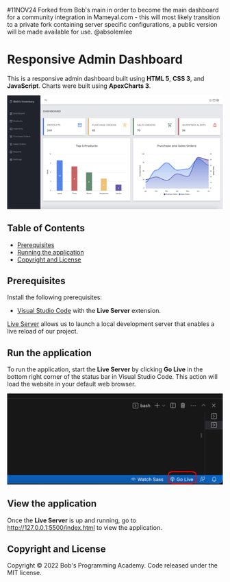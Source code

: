 #11NOV24 Forked from Bob's main in order to become the main dashboard for a community integration in Mameyal.com - this will most likely transition to a private fork containing server specific configurations, a public version will be made available for use. @absolemlee


# Responsive Admin Dashboard

This is a responsive admin dashboard built using **HTML 5**, **CSS 3**, and **JavaScript**. Charts were built using **ApexCharts 3**.

![plot](https://github.com/BobsProgrammingAcademy/Responsive-Admin-Dashboard/blob/master/images/large.png?raw=true)

## Table of Contents 
- [Prerequisites](#prerequisites)
- [Running the application](#run-the-application)
- [Copyright and License](#copyright-and-license)

## Prerequisites

Install the following prerequisites:

* [Visual Studio Code](https://code.visualstudio.com/download) with the **Live Server** extension.

[Live Server](https://marketplace.visualstudio.com/items?itemName=ritwickdey.LiveServer) allows us to launch a local development server that enables a live reload of our project.

## Run the application

To run the application, start the **Live Server** by clicking **Go Live** in the bottom right corner of the status bar in Visual Studio Code. This action will load the website in your default web browser. 

![plot](https://github.com/BobsProgrammingAcademy/Responsive-Admin-Dashboard/blob/master/images/vscode.png?raw=true)

## View the application

Once the **Live Server** is up and running, go to http://127.0.0.1:5500/index.html to view the application.

## Copyright and License

Copyright © 2022 Bob's Programming Academy. Code released under the MIT license.
